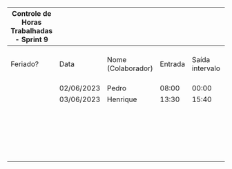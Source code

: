 | Controle de Horas Trabalhadas - Sprint 9 |  |  |  |  |  |  |  |  |  |  |
| --- | --- | --- | --- | --- | --- | --- | --- | --- | --- | --- |
| Feriado? | Data | Nome (Colaborador) | Entrada | Saída intervalo | Retorno intervalo | Saída | Total horas |  | Nome (Colaborador) | Total horas do sprint |
|  | 02/06/2023 | Pedro | 08:00 | 00:00 | 00:00 | 10:00 | 2:00:00 |  | BrenoA | 00:00 |
|  | 03/06/2023 | Henrique | 13:30 | 15:40 | 20:40 | 21:40 | 3:10:00 |  | Bruno | 00:00 |
|  |  |  |  |  |  |  |  |  | Felipe | 00:00 |
|  |  |  |  |  |  |  |  |  | Henrique | 03:10 |
|  |  |  |  |  |  |  |  |  | Limírio | 00:00 |
|  |  |  |  |  |  |  |  |  | Pedro | 02:00 |
|  |  |  |  |  |  |  |  |  | Raquel | 00:00 |
